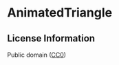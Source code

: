 # AnimatedTriangle

## License Information

Public domain ([CC0](https://creativecommons.org/publicdomain/zero/1.0/))